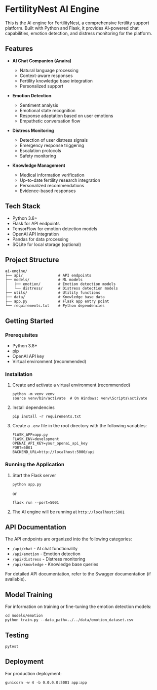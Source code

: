 # FertilityNest AI Engine

This is the AI engine for FertilityNest, a comprehensive fertility support platform. Built with Python and Flask, it provides AI-powered chat capabilities, emotion detection, and distress monitoring for the platform.

## Features

- **AI Chat Companion (Anaira)**
  - Natural language processing
  - Context-aware responses
  - Fertility knowledge base integration
  - Personalized support

- **Emotion Detection**
  - Sentiment analysis
  - Emotional state recognition
  - Response adaptation based on user emotions
  - Empathetic conversation flow

- **Distress Monitoring**
  - Detection of user distress signals
  - Emergency response triggering
  - Escalation protocols
  - Safety monitoring

- **Knowledge Management**
  - Medical information verification
  - Up-to-date fertility research integration
  - Personalized recommendations
  - Evidence-based responses

## Tech Stack

- Python 3.8+
- Flask for API endpoints
- TensorFlow for emotion detection models
- OpenAI API integration
- Pandas for data processing
- SQLite for local storage (optional)

## Project Structure

```
ai-engine/
├── api/                # API endpoints
├── models/             # ML models
│   ├── emotion/        # Emotion detection models
│   └── distress/       # Distress detection models
├── utils/              # Utility functions
├── data/               # Knowledge base data
├── app.py              # Flask app entry point
└── requirements.txt    # Python dependencies
```

## Getting Started

### Prerequisites
- Python 3.8+
- pip
- OpenAI API key
- Virtual environment (recommended)

### Installation

1. Create and activate a virtual environment (recommended)
   ```
   python -m venv venv
   source venv/bin/activate  # On Windows: venv\Scripts\activate
   ```

2. Install dependencies
   ```
   pip install -r requirements.txt
   ```

3. Create a `.env` file in the root directory with the following variables:
   ```
   FLASK_APP=app.py
   FLASK_ENV=development
   OPENAI_API_KEY=your_openai_api_key
   PORT=5001
   BACKEND_URL=http://localhost:5000/api
   ```

### Running the Application

1. Start the Flask server
   ```
   python app.py
   ```
   or
   ```
   flask run --port=5001
   ```

2. The AI engine will be running at `http://localhost:5001`

## API Documentation

The API endpoints are organized into the following categories:

- `/api/chat` - AI chat functionality
- `/api/emotion` - Emotion detection
- `/api/distress` - Distress monitoring
- `/api/knowledge` - Knowledge base queries

For detailed API documentation, refer to the Swagger documentation (if available).

## Model Training

For information on training or fine-tuning the emotion detection models:

```
cd models/emotion
python train.py --data_path=../../data/emotion_dataset.csv
```

## Testing

```
pytest
```

## Deployment

For production deployment:

```
gunicorn -w 4 -b 0.0.0.0:5001 app:app
```
